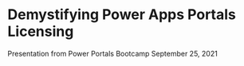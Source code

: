 # Demystifying Power Apps Portals Licensing
Presentation from Power Portals Bootcamp September 25, 2021
